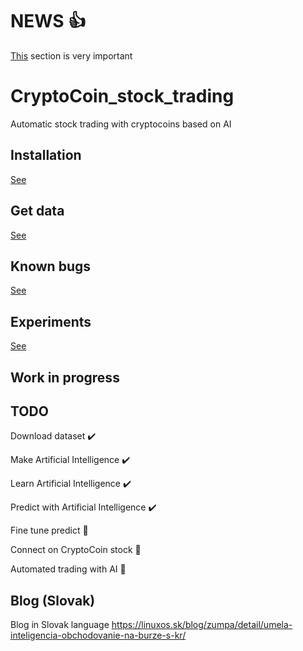 # NEWS :+1:
[This](NEWS.md) section is very important

# CryptoCoin_stock_trading
Automatic stock trading with cryptocoins based on AI

## Installation
[See](docs/installation.md)

## Get data
[See](docs/get_data.md)

## Known bugs
[See](docs/known_bugs.md)

## Experiments
[See](docs/experiments.md)

## Work in progress

## TODO
Download dataset                        :heavy_check_mark:

Make Artificial Intelligence            :heavy_check_mark:

Learn Artificial Intelligence           :heavy_check_mark:

Predict with Artificial Intelligence    :heavy_check_mark:

Fine tune predict                           :black_square_button:

Connect on CryptoCoin stock             :black_square_button:

Automated trading with AI      :black_square_button:

## Blog (Slovak)
Blog in Slovak language https://linuxos.sk/blog/zumpa/detail/umela-inteligencia-obchodovanie-na-burze-s-kr/
